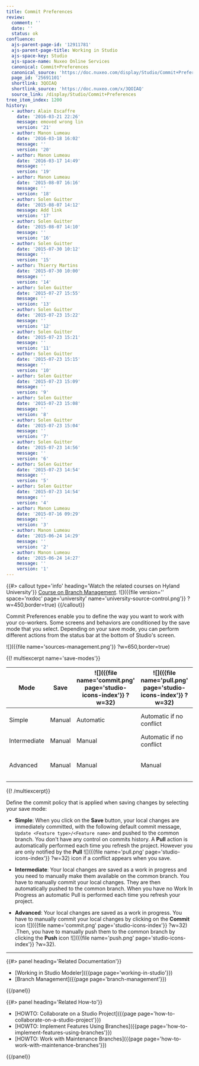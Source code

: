 ```yaml
---
title: Commit Preferences
review:
  comment: ''
  date: ''
  status: ok
confluence:
  ajs-parent-page-id: '12911781'
  ajs-parent-page-title: Working in Studio
  ajs-space-key: Studio
  ajs-space-name: Nuxeo Online Services
  canonical: Commit+Preferences
  canonical_source: 'https://doc.nuxeo.com/display/Studio/Commit+Preferences'
  page_id: '25691101'
  shortlink: 3QOIAQ
  shortlink_source: 'https://doc.nuxeo.com/x/3QOIAQ'
  source_link: /display/Studio/Commit+Preferences
tree_item_index: 1200
history:
  - author: Alain Escaffre
    date: '2016-03-21 22:26'
    message: emoved wrong lin
    version: '21'
  - author: Manon Lumeau
    date: '2016-03-18 16:02'
    message: ''
    version: '20'
  - author: Manon Lumeau
    date: '2016-03-17 14:49'
    message: ''
    version: '19'
  - author: Manon Lumeau
    date: '2015-08-07 16:16'
    message: ''
    version: '18'
  - author: Solen Guitter
    date: '2015-08-07 14:12'
    message: Add link
    version: '17'
  - author: Solen Guitter
    date: '2015-08-07 14:10'
    message: ''
    version: '16'
  - author: Solen Guitter
    date: '2015-07-30 10:12'
    message: ''
    version: '15'
  - author: Thierry Martins
    date: '2015-07-30 10:00'
    message: ''
    version: '14'
  - author: Solen Guitter
    date: '2015-07-27 15:55'
    message: ''
    version: '13'
  - author: Solen Guitter
    date: '2015-07-23 15:22'
    message: ''
    version: '12'
  - author: Solen Guitter
    date: '2015-07-23 15:21'
    message: ''
    version: '11'
  - author: Solen Guitter
    date: '2015-07-23 15:15'
    message: ''
    version: '10'
  - author: Solen Guitter
    date: '2015-07-23 15:09'
    message: ''
    version: '9'
  - author: Solen Guitter
    date: '2015-07-23 15:08'
    message: ''
    version: '8'
  - author: Solen Guitter
    date: '2015-07-23 15:04'
    message: ''
    version: '7'
  - author: Solen Guitter
    date: '2015-07-23 14:56'
    message: ''
    version: '6'
  - author: Solen Guitter
    date: '2015-07-23 14:54'
    message: ''
    version: '5'
  - author: Solen Guitter
    date: '2015-07-23 14:54'
    message: ''
    version: '4'
  - author: Manon Lumeau
    date: '2015-07-16 09:29'
    message: ''
    version: '3'
  - author: Manon Lumeau
    date: '2015-06-24 14:29'
    message: ''
    version: '2'
  - author: Manon Lumeau
    date: '2015-06-24 14:27'
    message: ''
    version: '1'
---
```


{{#> callout type='info' heading='Watch the related courses on Hyland University'}}
[Course on Branch Management](https://university.hyland.com/courses/e4012).
![]({{file version='' space='nxdoc' page='university' name='university-source-control.png'}} ?w=450,border=true)
{{/callout}}

Commit Preferences enable you to define the way you want to work with your co-workers. Some screens and behaviors are conditioned by the save mode that you select. Depending on your save mode, you can perform different actions from the status bar at the bottom of Studio's screen.

![]({{file name='sources-management.png'}} ?w=650,border=true)

{{! multiexcerpt name='save-modes'}}

| Mode         | Save   | ![]({{file name='commit.png' page='studio-icons-index'}} ?w=32) | ![]({{file name='pull.png' page='studio-icons-index'}} ?w=32) | ![]({{file name='push.png' page='studio-icons-index'}} ?w=32) | Recommended for                                    |
| ------------ | ------ | --------------------------------------------------------------- | ------------------------------------------------------------- | ------------------------------------------------------------- | -------------------------------------------------- |
| Simple       | Manual | Automatic                                                       | Automatic if no conflict                                      | Automatic                                                     | Testing or single development                      |
| Intermediate | Manual | Manual                                                          | Automatic if no conflict                                      | Automatic                                                     | Developers                                         |
| Advanced     | Manual | Manual                                                          | Manual                                                        | Manual                                                        | Developers familiar with revision control concepts |

{{! /multiexcerpt}}

Define the commit policy that is applied when saving changes by selecting your save mode:

- **Simple**: When you click on the **Save** button, your local changes are immediately committed, with the following default commit message, `Update <Feature type>/<Feature name>` and pushed to the common branch. You don't have any control on commits history. A **Pull** action is automatically performed each time you refresh the project. However you are only notified by the **Pull** ![]({{file name='pull.png' page='studio-icons-index'}} ?w=32) icon if a conflict appears when you save.

- **Intermediate**: Your local changes are saved as a work in progress and you need to manually make them available on the common branch. You have to manually commit your local changes. They are then automatically pushed to the common branch. When you have no Work In Progress an automatic Pull is performed each time you refresh your project.

- **Advanced**: Your local changes are saved as a work in progress. You have to manually commit your local changes by clicking on the **Commit** icon ![]({{file name='commit.png' page='studio-icons-index'}} ?w=32) .Then, you have to manually push them to the common branch by clicking the **Push** icon ![]({{file name='push.png' page='studio-icons-index'}} ?w=32).

* * *

<div class="row" data-equalizer data-equalize-on="medium"><div class="column medium-6">{{#> panel heading='Related Documentation'}}

- [Working in Studio Modeler]({{page page='working-in-studio'}})
- [Branch Management]({{page page='branch-management'}})

{{/panel}}</div><div class="column medium-6">{{#> panel heading='Related How-to'}}

- [HOWTO: Collaborate on a Studio Project]({{page page='how-to-collaborate-on-a-studio-project'}})
- [HOWTO: Implement Features Using Branches]({{page page='how-to-implement-features-using-branches'}})
- [HOWTO: Work with Maintenance Branches]({{page page='how-to-work-with-maintenance-branches'}})

{{/panel}}</div></div>
